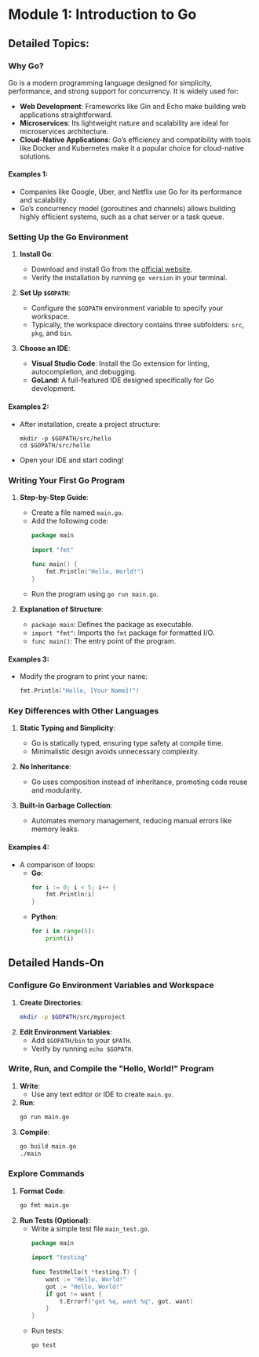 # Module 1: Introduction to Go

## Detailed Topics:

### Why Go?
Go is a modern programming language designed for simplicity, performance, and strong support for concurrency. It is widely used for:
- **Web Development**: Frameworks like Gin and Echo make building web applications straightforward.
- **Microservices**: Its lightweight nature and scalability are ideal for microservices architecture.
- **Cloud-Native Applications**: Go’s efficiency and compatibility with tools like Docker and Kubernetes make it a popular choice for cloud-native solutions.

#### Examples 1:
- Companies like Google, Uber, and Netflix use Go for its performance and scalability.
- Go’s concurrency model (goroutines and channels) allows building highly efficient systems, such as a chat server or a task queue.

### Setting Up the Go Environment

1. **Install Go**:
    - Download and install Go from the [official website](https://golang.org/dl/).
    - Verify the installation by running `go version` in your terminal.

2. **Set Up `$GOPATH`**:
    - Configure the `$GOPATH` environment variable to specify your workspace.
    - Typically, the workspace directory contains three subfolders: `src`, `pkg`, and `bin`.

3. **Choose an IDE**:
    - **Visual Studio Code**: Install the Go extension for linting, autocompletion, and debugging.
    - **GoLand**: A full-featured IDE designed specifically for Go development.

#### Examples 2:
- After installation, create a project structure:
  ```
  mkdir -p $GOPATH/src/hello
  cd $GOPATH/src/hello
  ```
- Open your IDE and start coding!

### Writing Your First Go Program

1. **Step-by-Step Guide**:
    - Create a file named `main.go`.
    - Add the following code:
      ```go
      package main
 
      import "fmt"
 
      func main() {
          fmt.Println("Hello, World!")
      }
      ```
    - Run the program using `go run main.go`.

2. **Explanation of Structure**:
    - `package main`: Defines the package as executable.
    - `import "fmt"`: Imports the `fmt` package for formatted I/O.
    - `func main()`: The entry point of the program.

#### Examples 3:
- Modify the program to print your name:
  ```go
  fmt.Println("Hello, [Your Name]!")
  ```

### Key Differences with Other Languages

1. **Static Typing and Simplicity**:
    - Go is statically typed, ensuring type safety at compile time.
    - Minimalistic design avoids unnecessary complexity.

2. **No Inheritance**:
    - Go uses composition instead of inheritance, promoting code reuse and modularity.

3. **Built-in Garbage Collection**:
    - Automates memory management, reducing manual errors like memory leaks.

#### Examples 4:
- A comparison of loops:
    - **Go**:
      ```go
      for i := 0; i < 5; i++ {
          fmt.Println(i)
      }
      ```
    - **Python**:
      ```python
      for i in range(5):
          print(i)
      ```

## Detailed Hands-On

### Configure Go Environment Variables and Workspace
1. **Create Directories**:
   ```bash
   mkdir -p $GOPATH/src/myproject
   ```
2. **Edit Environment Variables**:
    - Add `$GOPATH/bin` to your `$PATH`.
    - Verify by running `echo $GOPATH`.

### Write, Run, and Compile the "Hello, World!" Program
1. **Write**:
    - Use any text editor or IDE to create `main.go`.
2. **Run**:
   ```bash
   go run main.go
   ```
3. **Compile**:
   ```bash
   go build main.go
   ./main
   ```

### Explore Commands
1. **Format Code**:
   ```bash
   go fmt main.go
   ```
2. **Run Tests (Optional)**:
    - Write a simple test file `main_test.go`.
      ```go
      package main
 
      import "testing"
 
      func TestHello(t *testing.T) {
          want := "Hello, World!"
          got := "Hello, World!"
          if got != want {
              t.Errorf("got %q, want %q", got, want)
          }
      }
      ```
    - Run tests:
      ```bash
      go test
      ```

